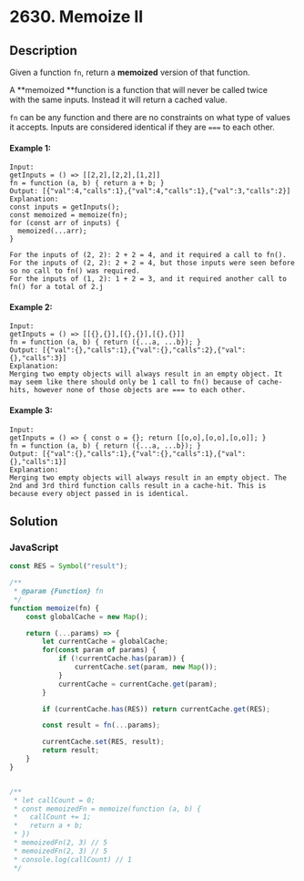 # 2630. Memoize II


## Description
Given a function `fn`, return a **memoized** version of that function.

A **memoized **function is a function that will never be called twice with the same inputs. Instead it will return a cached value.

`fn` can be any function and there are no constraints on what type of values it accepts. Inputs are considered identical if they are `===` to each other.


#### Example 1:
```
Input: 
getInputs = () => [[2,2],[2,2],[1,2]]
fn = function (a, b) { return a + b; }
Output: [{"val":4,"calls":1},{"val":4,"calls":1},{"val":3,"calls":2}]
Explanation:
const inputs = getInputs();
const memoized = memoize(fn);
for (const arr of inputs) {
  memoized(...arr);
}

For the inputs of (2, 2): 2 + 2 = 4, and it required a call to fn().
For the inputs of (2, 2): 2 + 2 = 4, but those inputs were seen before so no call to fn() was required.
For the inputs of (1, 2): 1 + 2 = 3, and it required another call to fn() for a total of 2.j
```

#### Example 2:
```
Input: 
getInputs = () => [[{},{}],[{},{}],[{},{}]] 
fn = function (a, b) { return ({...a, ...b}); }
Output: [{"val":{},"calls":1},{"val":{},"calls":2},{"val":{},"calls":3}]
Explanation:
Merging two empty objects will always result in an empty object. It may seem like there should only be 1 call to fn() because of cache-hits, however none of those objects are === to each other.
```

#### Example 3:
```
Input: 
getInputs = () => { const o = {}; return [[o,o],[o,o],[o,o]]; }
fn = function (a, b) { return ({...a, ...b}); }
Output: [{"val":{},"calls":1},{"val":{},"calls":1},{"val":{},"calls":1}]
Explanation:
Merging two empty objects will always result in an empty object. The 2nd and 3rd third function calls result in a cache-hit. This is because every object passed in is identical.
```


## Solution

### JavaScript
```js
const RES = Symbol("result");

/**
 * @param {Function} fn
 */
function memoize(fn) {
    const globalCache = new Map();

    return (...params) => {
        let currentCache = globalCache;
        for(const param of params) {
            if (!currentCache.has(param)) {
                currentCache.set(param, new Map());
            }
            currentCache = currentCache.get(param);
        }

        if (currentCache.has(RES)) return currentCache.get(RES);

        const result = fn(...params);

        currentCache.set(RES, result);
        return result;
    }
}


/** 
 * let callCount = 0;
 * const memoizedFn = memoize(function (a, b) {
 *	 callCount += 1;
 *   return a + b;
 * })
 * memoizedFn(2, 3) // 5
 * memoizedFn(2, 3) // 5
 * console.log(callCount) // 1 
 */
```
